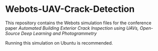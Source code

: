 # Webots-UAV-Crack-Detection

 This repository contains the Webots simulation files for the conference paper *Automated Building Exterior Crack Inspection using UAVs, Open-Source Deep Learning and Photogrammetry*

Running this simulation on Ubuntu is recommended.
